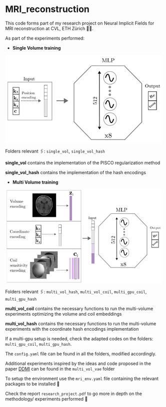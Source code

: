 # MRI_reconstruction


This code forms part of my research project on Neural Implicit Fields for MRI reconstruction at CVL, ETH Zürich 👩‍💻.

As part of the experiments performed:

- **Single Volume training**

<img src="imgs/single_vol_model.png" alt="My Image" width="500" height="280">

  
Folders relevant 🖇️: `single_vol`, `single_vol_hash`

  **single_vol** contains the implementation of the PISCO regularization method 

  **single_vol_hash** contains the implementation of the hash encodings  

- **Multi Volume training**

<img src="imgs/multivol_model.png" alt="My Image" width="500" height="300">

  
Folders relevant 🖇️: `multi_vol_hash`, `multi_vol_coil`, `multi_gpu_coil`, `multi_gpu_hash`

  **multi_vol_coil** contains the necessary functions to run the multi-volume experiments optimizing the volume and coil embeddings

  **multi_vol_hash** contains the necessary functions to run the multi-volume experiments with the coordinate hash encodings implementation

If a multi-gpu setup is needed, check the adapted codes on the folders: `multi_gpu_coil`, `multi_gpu_hash`.

The `config.yaml` file can be found in all the folders, modified accordingly.

Additional experiments inspired by the ideas and code proposed in the paper [DDMI](https://arxiv.org/html/2401.12517#:~:text=To%20address%20this%20limitation%2C%20we%20propose%20D%20omain-agnostic,adaptive%20positional%20embeddings%20instead%20of%20neural%20networks%E2%80%99%20weights) can be found in the `multi_vol_vae` folder

 
To setup the environment use the `mri_env.yaml` file containing the relevant packages to be installed 🚀

Check the report `research_project.pdf` to go more in depth on the methodology/ experiments performed 🔎
